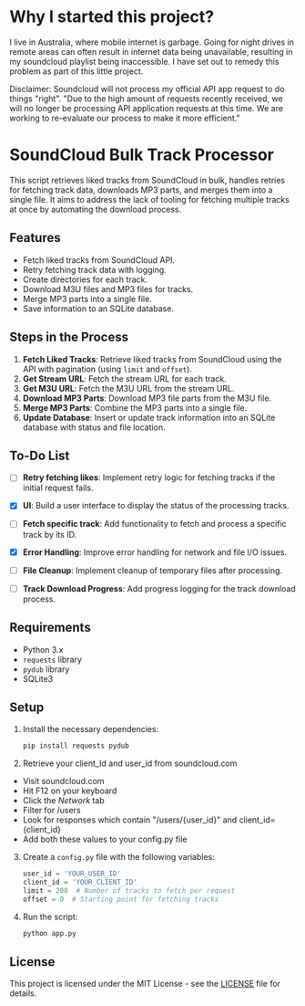 # Why I started this project?

I live in Australia, where mobile internet is garbage. Going for night drives in remote areas can often result in internet data being unavailable, resulting in my soundcloud playlist being inaccessible. I have set out to remedy this problem as part of this little project.

Disclaimer: Soundcloud will not process my official API app request to do things "right". "Due to the high amount of requests recently received, we will no longer be processing API application requests at this time. We are working to re-evaluate our process to make it more efficient."

# SoundCloud Bulk Track Processor

This script retrieves liked tracks from SoundCloud in bulk, handles retries for fetching track data, downloads MP3 parts, and merges them into a single file. It aims to address the lack of tooling for fetching multiple tracks at once by automating the download process.

## Features

- Fetch liked tracks from SoundCloud API.
- Retry fetching track data with logging.
- Create directories for each track.
- Download M3U files and MP3 files for tracks.
- Merge MP3 parts into a single file.
- Save information to an SQLite database.

## Steps in the Process

1. **Fetch Liked Tracks**: Retrieve liked tracks from SoundCloud using the API with pagination (using `limit` and `offset`).
2. **Get Stream URL**: Fetch the stream URL for each track.
3. **Get M3U URL**: Fetch the M3U URL from the stream URL.
4. **Download MP3 Parts**: Download MP3 file parts from the M3U file.
5. **Merge MP3 Parts**: Combine the MP3 parts into a single file.
6. **Update Database**: Insert or update track information into an SQLite database with status and file location.

## To-Do List

- [ ] **Retry fetching likes**: Implement retry logic for fetching tracks if the initial request fails.
- [x] **UI**: Build a user interface to display the status of the processing tracks.
- [ ] **Fetch specific track**: Add functionality to fetch and process a specific track by its ID.
- [x] **Error Handling**: Improve error handling for network and file I/O issues.
- [ ] **File Cleanup**: Implement cleanup of temporary files after processing.
- [ ] **Track Download Progress**: Add progress logging for the track download process.


## Requirements

- Python 3.x
- `requests` library
- `pydub` library
- SQLite3

## Setup

1. Install the necessary dependencies:

    ```bash
    pip install requests pydub
    ```

2. Retrieve your client_Id and user_id from soundcloud.com

- Visit soundcloud.com
- Hit F12 on your keyboard
- Click the *Network* tab
- Filter for /users
- Look for responses which contain "/users/{user_id}" and client_id={client_id}
- Add both these values to your config.py file

3. Create a `config.py` file with the following variables:

    ```python
    user_id = 'YOUR_USER_ID'
    client_id = 'YOUR_CLIENT_ID'
    limit = 200  # Number of tracks to fetch per request
    offset = 0  # Starting point for fetching tracks
    ```

4. Run the script:

    ```bash
    python app.py
    ```

## License

This project is licensed under the MIT License - see the [LICENSE](LICENSE) file for details.
